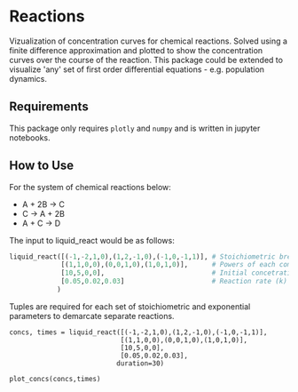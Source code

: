 # Reactions
Vizualization of concentration curves for chemical reactions. Solved using a finite difference approximation and plotted to show the concentration curves over the course of the reaction. This package could be extended to visualize 'any' set of first order differential equations - e.g. population dynamics.


## Requirements
This package only requires `plotly` and `numpy` and is written in jupyter notebooks.

## How to Use
For the system of chemical reactions below:
* A + 2B &rarr; C 
* C &rarr; A + 2B
* A + C &rarr; D

The input to liquid_react would be as follows:
```python
liquid_react([(-1,-2,1,0),(1,2,-1,0),(-1,0,-1,1)], # Stoichiometric breakdown of reactants and products
             [(1,1,0,0),(0,0,1,0),(1,0,1,0)],      # Powers of each component (A,B,C,D) for the rate equations
             [10,5,0,0],                           # Initial concetrations of each component
             [0.05,0.02,0.03]                      # Reaction rate (k) constant for each reaction
            )
```
Tuples are required for each set of stoichiometric and exponential parameters to demarcate separate reactions.

```
concs, times = liquid_react([(-1,-2,1,0),(1,2,-1,0),(-1,0,-1,1)],
                            [(1,1,0,0),(0,0,1,0),(1,0,1,0)],
                            [10,5,0,0],
                            [0.05,0.02,0.03],
                           duration=30)
```
```
plot_concs(concs,times)
```